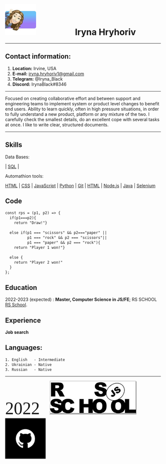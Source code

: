 
 
 
 <img src="assets/img/imagesCVtest.jpeg" alt="alt text" title="MyPhoto" width="100"/>&ensp;&emsp;&ensp;&emsp;&ensp;&emsp;Iryna Hryhoriv 
==============

---------------------

Contact information:
--------------------
1. **Location:**  Irvine, USA
2. **E-mail:**    iryna.hryhoriv1@gmail.com
3. **Telegram:** @Iryna_Black
4. **Discord:**   IrynaBlack#8346

---------------------     ---------------------

Focused on creating collaborative effort and between support and engineering teams to implement system
or product level changes to benefit end users. Ability to learn quickly, often in high pressure situations, in
order to fully understand a new product, platform or any mixture of the two.
I carefully check the smallest details, do an excellent cope with several tasks at once. I like to write clear,
structured documents.

---------------------------------------------------

Skills
------

Data Bases: 
<nav>
  | <a href="/SQL/">SQL</a> |

</nav>

Automathion tools: 

<nav>
  <a href="/https://html.com/">HTML</a> |
  <a href="/css/">CSS</a> |
  <a href="/js/">JavaScript</a> |
  <a href="/python/">Python</a> |
  <a href="/git/">Git</a> |
  <a href="/https://html.com/">HTML</a> |
  <a href="/Node.js/">Node.js</a> |
  <a href="/java/">Java</a> |
  <a href="/Selenium/">Selenium</a> 

</nav>


Code 
----

```
const rps = (p1, p2) => {
  if(p1===p2){
    return "Draw!"}
  
  else if(p1 === "scissors" && p2==="paper" ||
          p1 === "rock" && p2 === "scissors"|| 
          p1 === "paper" && p2 === "rock"){
    return "Player 1 won!"}
  
  else {
    return "Player 2 won!"
  }
};
```
Education
---------
2022-2023 (expected)
:   **Master, Computer Science in JS/FE**; RS SCHOOL [RS School](https://rs.school/).

Experience
----------
**Job search**

Languages:
----------

    1. English   - Intermediate
    2. Ukrainian - Native
    3. Russian   - Native
   

----------------------------------------------------


<span style="font-family:Papyrus; font-size:4em;">2022</span>&ensp;&emsp;&ensp;
[![(assets/img/RSSchool.jpg)](assets/img/RSSchoollogosmall.jpg )](https://rs.school/js/)&ensp;&ensp;&emsp;[![(assets/img/GitHub.jpeg")](assets/img/GitHub.jpeg )](https://github.com/IrynaHryhoriv/rsschool-cv/tree/gh-pages)&ensp;&ensp;&emsp;
 